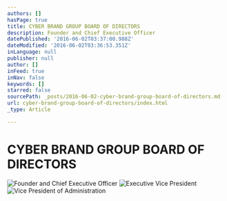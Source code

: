 ```yaml
---
authors: []
hasPage: true
title: CYBER BRAND GROUP BOARD OF DIRECTORS
description: Founder and Chief Executive Officer
datePublished: '2016-06-02T03:37:00.988Z'
dateModified: '2016-06-02T03:36:53.351Z'
inLanguage: null
publisher: null
author: []
inFeed: true
inNav: false
keywords: []
starred: false
sourcePath: _posts/2016-06-02-cyber-brand-group-board-of-directors.md
url: cyber-brand-group-board-of-directors/index.html
_type: Article

---
```

# CYBER BRAND GROUP BOARD OF DIRECTORS
![Founder and Chief Executive Officer](https://the-grid-user-content.s3-us-west-2.amazonaws.com/9020f614-249a-4ffd-adc4-557da37d480c.jpg)
![Executive Vice President](https://the-grid-user-content.s3-us-west-2.amazonaws.com/87b6ad0a-498e-4553-a72e-122959153f67.jpg)
![Vice President of Administration](https://the-grid-user-content.s3-us-west-2.amazonaws.com/34488e06-f07f-4fa4-9a56-ec7486b3b02b.jpg)